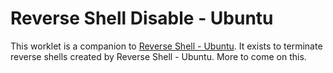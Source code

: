 # Reverse Shell Disable - Ubuntu
This worklet is a companion to [Reverse Shell - Ubuntu](../reverse-shell/ubuntu/README.md).
It exists to terminate reverse shells created by Reverse Shell - Ubuntu.
More to come on this.
